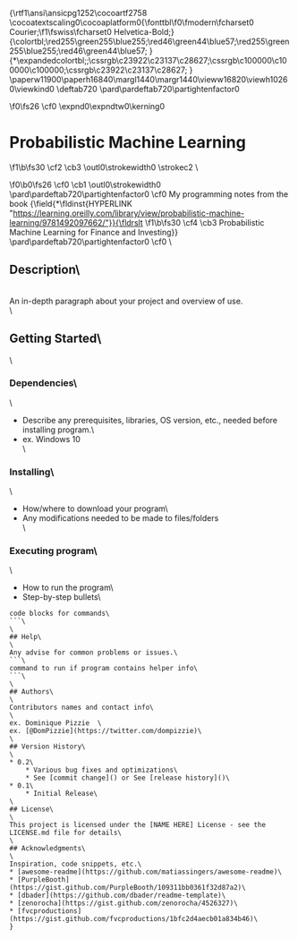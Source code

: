 {\rtf1\ansi\ansicpg1252\cocoartf2758
\cocoatextscaling0\cocoaplatform0{\fonttbl\f0\fmodern\fcharset0 Courier;\f1\fswiss\fcharset0 Helvetica-Bold;}
{\colortbl;\red255\green255\blue255;\red46\green44\blue57;\red255\green255\blue255;\red46\green44\blue57;
}
{\*\expandedcolortbl;;\cssrgb\c23922\c23137\c28627;\cssrgb\c100000\c100000\c100000;\cssrgb\c23922\c23137\c28627;
}
\paperw11900\paperh16840\margl1440\margr1440\vieww16820\viewh10260\viewkind0
\deftab720
\pard\pardeftab720\partightenfactor0

\f0\fs26 \cf0 \expnd0\expndtw0\kerning0
# Probabilistic Machine Learning 
\f1\b\fs30 \cf2 \cb3 \outl0\strokewidth0 \strokec2 \

\f0\b0\fs26 \cf0 \cb1 \outl0\strokewidth0 \
\pard\pardeftab720\partightenfactor0
\cf0 My programming notes from the book {\field{\*\fldinst{HYPERLINK "https://learning.oreilly.com/library/view/probabilistic-machine-learning/9781492097662/"}}{\fldrslt 
\f1\b\fs30 \cf4 \cb3 Probabilistic Machine Learning for Finance and Investing}}\
\pard\pardeftab720\partightenfactor0
\cf0 \
## Description\
\
An in-depth paragraph about your project and overview of use.\
\
## Getting Started\
\
### Dependencies\
\
* Describe any prerequisites, libraries, OS version, etc., needed before installing program.\
* ex. Windows 10\
\
### Installing\
\
* How/where to download your program\
* Any modifications needed to be made to files/folders\
\
### Executing program\
\
* How to run the program\
* Step-by-step bullets\
```\
code blocks for commands\
```\
\
## Help\
\
Any advise for common problems or issues.\
```\
command to run if program contains helper info\
```\
\
## Authors\
\
Contributors names and contact info\
\
ex. Dominique Pizzie  \
ex. [@DomPizzie](https://twitter.com/dompizzie)\
\
## Version History\
\
* 0.2\
    * Various bug fixes and optimizations\
    * See [commit change]() or See [release history]()\
* 0.1\
    * Initial Release\
\
## License\
\
This project is licensed under the [NAME HERE] License - see the LICENSE.md file for details\
\
## Acknowledgments\
\
Inspiration, code snippets, etc.\
* [awesome-readme](https://github.com/matiassingers/awesome-readme)\
* [PurpleBooth](https://gist.github.com/PurpleBooth/109311bb0361f32d87a2)\
* [dbader](https://github.com/dbader/readme-template)\
* [zenorocha](https://gist.github.com/zenorocha/4526327)\
* [fvcproductions](https://gist.github.com/fvcproductions/1bfc2d4aecb01a834b46)\
}